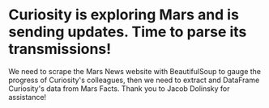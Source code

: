 # Curiosity is exploring Mars and is sending updates. Time to parse its transmissions!
We need to scrape the Mars News website with BeautifulSoup to gauge the progress of Curiosity's colleagues, then we need to extract and DataFrame Curiosity's data from Mars Facts.
Thank you to Jacob Dolinsky for assistance!
